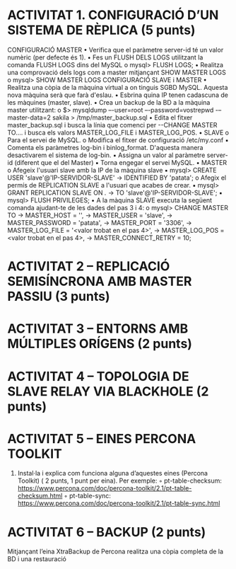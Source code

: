 # ACTIVITAT 1. CONFIGURACIÓ D’UN SISTEMA DE RÈPLICA (5 punts)
CONFIGURACIÓ MASTER
• Verifica que el paràmetre server-id té un valor numèric (per defecte és 1).
• Fes un FLUSH DELS LOGS utilitzant la comanda FLUSH LOGS dins del MySQL
o mysql> FLUSH LOGS;
• Realitza una comprovació dels logs com a master mitjançant SHOW MASTER LOGS
o mysql> SHOW MASTER LOGS
CONFIGURACIÓ SLAVE i MASTER
• Realitza una còpia de la màquina virtual a on tinguis SGBD MySQL. Aquesta nova màquina serà
que farà d'eslau.
• Esbrina quina IP tenen cadascuna de les màquines (master, slave).
• Crea un backup de la BD a la màquina master utilitzant:
o $> mysqldump –-user=root –-password=vostrepwd -–master-data=2
sakila > /tmp/master_backup.sql
• Edita el fitxer master_backup.sql i busca la línia que comenci per --CHANGE MASTER TO.... i
busca els valors MASTER_LOG_FILE i MASTER_LOG_POS.
• SLAVE
o Para el servei de MySQL.
o Modifica el fitxer de configuració /etc/my.conf
▪ Comenta els paràmetres log-bin i binlog_format. D'aquesta manera
desactivarem el sistema de log-bin.
▪ Assigna un valor al paràmetre server-id (diferent que el del Master)
▪ Torna engegar el servei MySQL.
• MASTER
o Afegeix l'usuari slave amb la IP de la màquina slave
▪ mysql> CREATE USER 'slave'@'IP-SERVIDOR-SLAVE'
-> IDENTIFIED BY 'patata';
o Afegix el permís de REPLICATION SLAVE a l'usuari que acabes de crear.
▪ mysql> GRANT REPLICATION SLAVE ON *.*
-> TO 'slave'@'IP-SERVIDOR-SLAVE';
▪ mysql> FLUSH PRIVILEGES;
• A la màquina SLAVE executa la següent comanda ajudant-te de les dades del pas 3 i 4:
o mysql> CHANGE MASTER TO
-> MASTER_HOST = '<ip-servidor-master>',
-> MASTER_USER = 'slave',
-> MASTER_PASSWORD = 'patata',
-> MASTER_PORT = '3306',
-> MASTER_LOG_FILE = '<valor trobat en el pas 4>',
-> MASTER_LOG_POS = <valor trobat en el pas 4>,
-> MASTER_CONNECT_RETRY = 10;
# ACTIVITAT 2 – REPLICACIÓ SEMISÍNCRONA AMB MASTER PASSIU (3 punts)
# ACTIVITAT 3 – ENTORNS AMB MÚLTIPLES ORÍGENS (2 punts)
# ACTIVITAT 4 – TOPOLOGIA DE SLAVE RELAY VIA BLACKHOLE (2 punts)
# ACTIVITAT 5 – EINES PERCONA TOOLKIT
1. Instal·la i explica com funciona alguna d’aquestes eines (Percona Toolkit) ( 2 punts, 1 punt per eina).
Per exemple:
 ◦ pt-table-checksum: https://www.percona.com/doc/percona-toolkit/2.1/pt-table-checksum.html
 ◦ pt-table-sync: https://www.percona.com/doc/percona-toolkit/2.1/pt-table-sync.html
# ACTIVITAT 6 – BACKUP (2 punts)
Mitjançant l’eina XtraBackup de Percona realitza una còpia completa de la BD i una restauració
